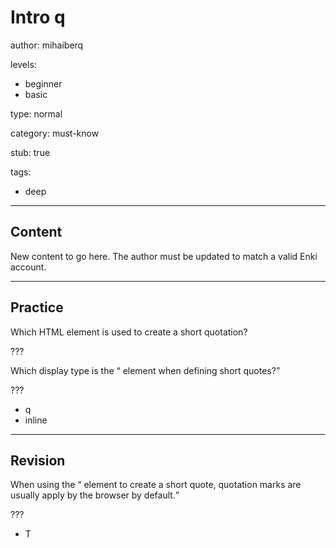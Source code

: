 # Intro q
author: mihaiberq

levels:
  - beginner
  - basic

type: normal

category: must-know

stub: true


tags:
  - deep


---
## Content

New content to go here. The author must be updated to match a valid Enki account.

---
## Practice

Which HTML element is used to create a short quotation?

???

Which display type is the <q> element when defining short quotes?

???

* q
* inline


---
## Revision

When using the <q> element to create a short quote, quotation marks are usually apply by the browser by default.

???
* T
